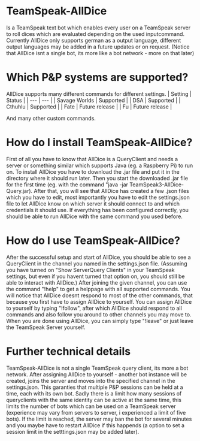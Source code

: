 # TeamSpeak-AllDice
Is a TeamSpeak text bot which enables every user on a TeamSpeak server to roll dices which are evaluated depending on the used inputcommand.
Currently AllDice only supports german as a output language, different output languages may be added in a future updates or on request.
(Notice that AllDice isnt a single bot, its more like a bot network - more on that later)

# Which P&P systems are supported?
AllDice supports many different commands for different settings.
| Setting | Status |
| --- | --- |
| Savage Worlds | Supported |
| DSA | Supported |
| Cthuhlu | Supported |
| Fate | Future release |
| Fu | Future release |

And many other custom commands.

# How do I install TeamSpeak-AllDice?
First of all you have to know that AllDice is a QueryClient and needs a server or something similar which supports Java (eg. a Raspberry Pi) to run on.
To install AllDice you have to download the .jar file and put it in the directory where it should run later.
Then you start the downloaded .jar file for the first time (eg. with the command "java -jar TeamSpeak3-AllDice-Query.jar).
After that, you will see that AllDice has created a few .json files which you have to edit, most importantly you have to edit the settings.json file to let AllDice know on which server it should connect to and which credentials it should use.
If everything has been configured correctly, you should be able to run AllDice with the same command you used before.

# How do I use TeamSpeak-AllDice?
After the successful setup and start of AllDice, you should be able to see a QueryClient in the channel you named in the settings.json file. 
(Assuming you have turned on "Show ServerQuery Clients" in your TeamSpeak settings, but even if you havent turned that option on, you should still be able to interact with AllDice.)
After joining the given channel, you can use the command "!help" to get a helppage with all supported commands.
You will notice that AllDice doesnt respond to most of the other commands, that because you first have to assign AllDice to yourself. You can assign AllDice to yourself by typing "!follow", after which AllDice should respond to all commands and also follow you around to other channels you may move to.
When you are done using AllDice, you can simply type "!leave" or just leave the TeamSpeak Server yourself.

# Further technical details
TeamSpeak-AllDice is not a single TeamSpeak query client, its more a bot network.
After assigning AllDice to yourself - another bot instance will be created, joins the server and moves into the specified channel in the settings.json.
This garanties that multiple P&P sessions can be held at a time, each with its own bot.
Sadly there is a limit how many sessions of queryclients with the same identity can be active at the same time, this limits the number of bots which can be used on a TeamSpeak server (experience may vary from servers to server, i experienced a limit of five bots).
If the limit is reached, the server may ban the bot for several minutes and you maybe have to restart AllDice if this happends (a option to set a session limit in the setttings.json may be added later).
